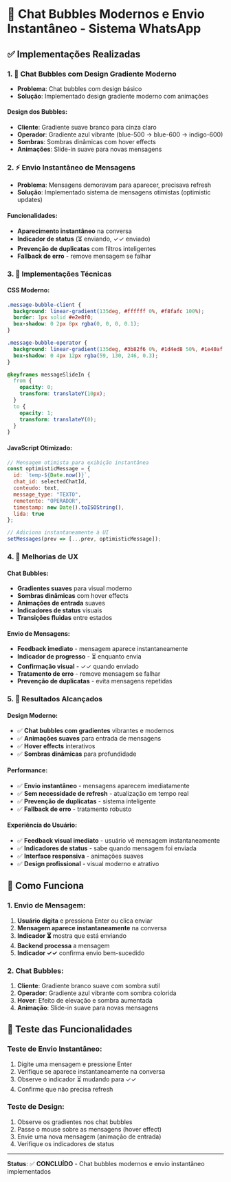 # 💬 Chat Bubbles Modernos e Envio Instantâneo - Sistema WhatsApp

## ✅ Implementações Realizadas

### 1. 🎨 Chat Bubbles com Design Gradiente Moderno
- **Problema**: Chat bubbles com design básico
- **Solução**: Implementado design gradiente moderno com animações

#### Design dos Bubbles:
- **Cliente**: Gradiente suave branco para cinza claro
- **Operador**: Gradiente azul vibrante (blue-500 → blue-600 → indigo-600)
- **Sombras**: Sombras dinâmicas com hover effects
- **Animações**: Slide-in suave para novas mensagens

### 2. ⚡ Envio Instantâneo de Mensagens
- **Problema**: Mensagens demoravam para aparecer, precisava refresh
- **Solução**: Implementado sistema de mensagens otimistas (optimistic updates)

#### Funcionalidades:
- **Aparecimento instantâneo** na conversa
- **Indicador de status** (⏳ enviando, ✓✓ enviado)
- **Prevenção de duplicatas** com filtros inteligentes
- **Fallback de erro** - remove mensagem se falhar

### 3. 🔧 Implementações Técnicas

#### CSS Moderno:
```css
.message-bubble-client {
  background: linear-gradient(135deg, #ffffff 0%, #f8fafc 100%);
  border: 1px solid #e2e8f0;
  box-shadow: 0 2px 8px rgba(0, 0, 0, 0.1);
}

.message-bubble-operator {
  background: linear-gradient(135deg, #3b82f6 0%, #1d4ed8 50%, #1e40af 100%);
  box-shadow: 0 4px 12px rgba(59, 130, 246, 0.3);
}

@keyframes messageSlideIn {
  from {
    opacity: 0;
    transform: translateY(10px);
  }
  to {
    opacity: 1;
    transform: translateY(0);
  }
}
```

#### JavaScript Otimizado:
```javascript
// Mensagem otimista para exibição instantânea
const optimisticMessage = {
  id: `temp-${Date.now()}`,
  chat_id: selectedChatId,
  conteudo: text,
  message_type: "TEXTO",
  remetente: "OPERADOR",
  timestamp: new Date().toISOString(),
  lida: true
};

// Adiciona instantaneamente à UI
setMessages(prev => [...prev, optimisticMessage]);
```

### 4. 🎯 Melhorias de UX

#### Chat Bubbles:
- **Gradientes suaves** para visual moderno
- **Sombras dinâmicas** com hover effects
- **Animações de entrada** suaves
- **Indicadores de status** visuais
- **Transições fluidas** entre estados

#### Envio de Mensagens:
- **Feedback imediato** - mensagem aparece instantaneamente
- **Indicador de progresso** - ⏳ enquanto envia
- **Confirmação visual** - ✓✓ quando enviado
- **Tratamento de erro** - remove mensagem se falhar
- **Prevenção de duplicatas** - evita mensagens repetidas

### 5. 📱 Resultados Alcançados

#### Design Moderno:
- ✅ **Chat bubbles com gradientes** vibrantes e modernos
- ✅ **Animações suaves** para entrada de mensagens
- ✅ **Hover effects** interativos
- ✅ **Sombras dinâmicas** para profundidade

#### Performance:
- ✅ **Envio instantâneo** - mensagens aparecem imediatamente
- ✅ **Sem necessidade de refresh** - atualização em tempo real
- ✅ **Prevenção de duplicatas** - sistema inteligente
- ✅ **Fallback de erro** - tratamento robusto

#### Experiência do Usuário:
- ✅ **Feedback visual imediato** - usuário vê mensagem instantaneamente
- ✅ **Indicadores de status** - sabe quando mensagem foi enviada
- ✅ **Interface responsiva** - animações suaves
- ✅ **Design profissional** - visual moderno e atrativo

## 🔄 Como Funciona

### 1. Envio de Mensagem:
1. **Usuário digita** e pressiona Enter ou clica enviar
2. **Mensagem aparece instantaneamente** na conversa
3. **Indicador ⏳** mostra que está enviando
4. **Backend processa** a mensagem
5. **Indicador ✓✓** confirma envio bem-sucedido

### 2. Chat Bubbles:
1. **Cliente**: Gradiente branco suave com sombra sutil
2. **Operador**: Gradiente azul vibrante com sombra colorida
3. **Hover**: Efeito de elevação e sombra aumentada
4. **Animação**: Slide-in suave para novas mensagens

## 📱 Teste das Funcionalidades

### Teste de Envio Instantâneo:
1. Digite uma mensagem e pressione Enter
2. Verifique se aparece instantaneamente na conversa
3. Observe o indicador ⏳ mudando para ✓✓
4. Confirme que não precisa refresh

### Teste de Design:
1. Observe os gradientes nos chat bubbles
2. Passe o mouse sobre as mensagens (hover effect)
3. Envie uma nova mensagem (animação de entrada)
4. Verifique os indicadores de status

---

**Status**: ✅ **CONCLUÍDO** - Chat bubbles modernos e envio instantâneo implementados
